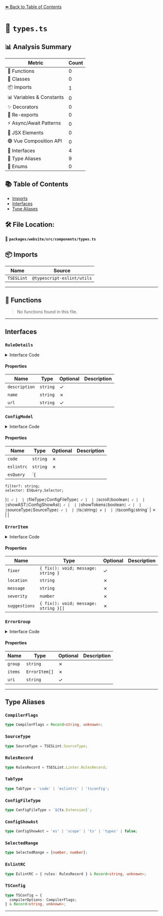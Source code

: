 [⬅️ Back to Table of Contents](../../../../index.md)

# 📄 `types.ts`

## 📊 Analysis Summary

| Metric | Count |
|--------|-------|
| 🔧 Functions | 0 |
| 🧱 Classes | 0 |
| 📦 Imports | 1 |
| 📊 Variables & Constants | 0 |
| ✨ Decorators | 0 |
| 🔄 Re-exports | 0 |
| ⚡ Async/Await Patterns | 0 |
| 💠 JSX Elements | 0 |
| 🟢 Vue Composition API | 0 |
| 📐 Interfaces | 4 |
| 📑 Type Aliases | 9 |
| 🎯 Enums | 0 |

## 📚 Table of Contents

- [Imports](#imports)
- [Interfaces](#interfaces)
- [Type Aliases](#type-aliases)

## 🛠️ File Location:
📂 **`packages/website/src/components/types.ts`**

## 📦 Imports

| Name | Source |
|------|--------|
| `TSESLint` | `@typescript-eslint/utils` |


---

## 🔧 Functions

> No functions found in this file.


---

## Interfaces

### `RuleDetails`

<details><summary>Interface Code</summary>

```ts
export interface RuleDetails {
  description?: string;
  name: string;
  url?: string;
}
```
</details>

#### Properties

| Name | Type | Optional | Description |
|------|------|----------|-------------|
| `description` | `string` | ✓ |  |
| `name` | `string` | ✗ |  |
| `url` | `string` | ✓ |  |

### `ConfigModel`

<details><summary>Interface Code</summary>

```ts
export interface ConfigModel {
  code: string;
  eslintrc: string;
  esQuery?: {
    filter?: string;
    selector: ESQuery.Selector;
  };
  fileType?: ConfigFileType;
  scroll?: boolean;
  showAST?: ConfigShowAst;
  showTokens?: boolean;
  sourceType?: SourceType;
  ts: string;
  tsconfig: string;
}
```
</details>

#### Properties

| Name | Type | Optional | Description |
|------|------|----------|-------------|
| `code` | `string` | ✗ |  |
| `eslintrc` | `string` | ✗ |  |
| `esQuery` | `{
    filter?: string;
    selector: ESQuery.Selector;
  }` | ✓ |  |
| `fileType` | `ConfigFileType` | ✓ |  |
| `scroll` | `boolean` | ✓ |  |
| `showAST` | `ConfigShowAst` | ✓ |  |
| `showTokens` | `boolean` | ✓ |  |
| `sourceType` | `SourceType` | ✓ |  |
| `ts` | `string` | ✗ |  |
| `tsconfig` | `string` | ✗ |  |

### `ErrorItem`

<details><summary>Interface Code</summary>

```ts
export interface ErrorItem {
  fixer?: { fix(): void; message: string };
  location: string;
  message: string;
  severity: number;
  suggestions: { fix(): void; message: string }[];
}
```
</details>

#### Properties

| Name | Type | Optional | Description |
|------|------|----------|-------------|
| `fixer` | `{ fix(): void; message: string }` | ✓ |  |
| `location` | `string` | ✗ |  |
| `message` | `string` | ✗ |  |
| `severity` | `number` | ✗ |  |
| `suggestions` | `{ fix(): void; message: string }[]` | ✗ |  |

### `ErrorGroup`

<details><summary>Interface Code</summary>

```ts
export interface ErrorGroup {
  group: string;
  items: ErrorItem[];
  uri?: string;
}
```
</details>

#### Properties

| Name | Type | Optional | Description |
|------|------|----------|-------------|
| `group` | `string` | ✗ |  |
| `items` | `ErrorItem[]` | ✗ |  |
| `uri` | `string` | ✓ |  |


---

## Type Aliases

### `CompilerFlags`

```ts
type CompilerFlags = Record<string, unknown>;
```

### `SourceType`

```ts
type SourceType = TSESLint.SourceType;
```

### `RulesRecord`

```ts
type RulesRecord = TSESLint.Linter.RulesRecord;
```

### `TabType`

```ts
type TabType = 'code' | 'eslintrc' | 'tsconfig';
```

### `ConfigFileType`

```ts
type ConfigFileType = `${ts.Extension}`;
```

### `ConfigShowAst`

```ts
type ConfigShowAst = 'es' | 'scope' | 'ts' | 'types' | false;
```

### `SelectedRange`

```ts
type SelectedRange = [number, number];
```

### `EslintRC`

```ts
type EslintRC = { rules: RulesRecord } & Record<string, unknown>;
```

### `TSConfig`

```ts
type TSConfig = {
  compilerOptions: CompilerFlags;
} & Record<string, unknown>;
```


---